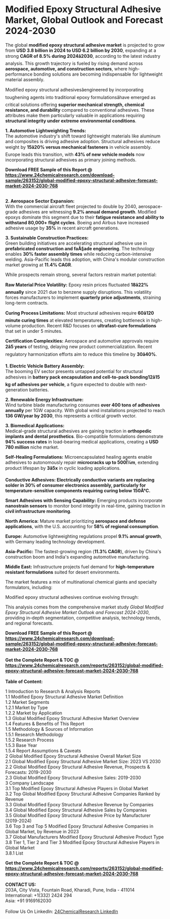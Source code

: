 <h1>Modified Epoxy Structural Adhesive Market, Global Outlook and Forecast 2024-2030</h1><p>The global <strong>modified epoxy structural adhesive market</strong> is projected to grow from <strong>USD 3.8 billion in 2024 to USD 6.2 billion by 2030</strong>, expanding at a strong <strong>CAGR of 8.5% during 2024â2030</strong>, according to the latest industry analysis. This growth trajectory is fueled by rising demand across <strong>aerospace, automotive, and construction sectors</strong>, where high-performance bonding solutions are becoming indispensable for lightweight material assembly.</p><p>Modified epoxy structural adhesivesâengineered by incorporating toughening agents into traditional epoxy formulationsâhave emerged as critical solutions offering <strong>superior mechanical strength, chemical resistance, and durability</strong> compared to conventional adhesives. These attributes make them particularly valuable in applications requiring <strong>structural integrity under extreme environmental conditions</strong>.</p><p><strong>1. Automotive Lightweighting Trends:</strong><br>
The automotive industry's shift toward lightweight materials like aluminum and composites is driving adhesive adoption. Structural adhesives reduce weight by <strong>15â20% versus mechanical fasteners</strong> in vehicle assembly. Europe leads this transition, with <strong>43% of new vehicle models</strong> now incorporating structural adhesives as primary joining methods.</p><div><b>Download FREE Sample of this Report @ 
            <a href="https://www.24chemicalresearch.com/download-sample/263152/global-modified-epoxy-structural-adhesive-forecast-market-2024-2030-768">
            https://www.24chemicalresearch.com/download-sample/263152/global-modified-epoxy-structural-adhesive-forecast-market-2024-2030-768</a></b></div><br><p><strong>2. Aerospace Sector Expansion:</strong><br>
With the commercial aircraft fleet projected to double by 2040, aerospace-grade adhesives are witnessing <strong>9.2% annual demand growth</strong>. Modified epoxys dominate this segment due to their <strong>fatigue resistance and ability to withstand 80,000+ flight cycles</strong>. Boeing and Airbus have increased adhesive usage by <strong>35%</strong> in recent aircraft generations.</p><p><strong>3. Sustainable Construction Practices:</strong><br>
Green building initiatives are accelerating structural adhesive use in <strong>prefabricated construction and faÃ§ade engineering</strong>. The technology enables <strong>30% faster assembly times</strong> while reducing carbon-intensive welding. Asia-Pacific leads this adoption, with China's modular construction market growing at <strong>11.4% CAGR</strong>.</p><p>While prospects remain strong, several factors restrain market potential:</p><p><strong>Raw Material Price Volatility:</strong> Epoxy resin prices fluctuated <strong>18â22% annually</strong> since 2021 due to benzene supply disruptions. This volatility forces manufacturers to implement <strong>quarterly price adjustments</strong>, straining long-term contracts.</p><p><strong>Curing Process Limitations:</strong> Most structural adhesives require <strong>60â120 minute curing times</strong> at elevated temperatures, creating bottleneck in high-volume production. Recent R&amp;D focuses on <strong>ultrafast-cure formulations</strong> that set in under 5 minutes.</p><p><strong>Certification Complexities:</strong> Aerospace and automotive approvals require <strong>2â5 years</strong> of testing, delaying new product commercialization. Recent regulatory harmonization efforts aim to reduce this timeline by <strong>30â40%</strong>.</p><p><strong>1. Electric Vehicle Battery Assembly:</strong><br>
The booming EV sector presents untapped potential for structural adhesives in <strong>battery pack encapsulation and cell-to-pack bonding12â15 kg of adhesives per vehicle</strong>, a figure expected to double with next-generation batteries.</p><p><strong>2. Renewable Energy Infrastructure:</strong><br>
Wind turbine blade manufacturing consumes <strong>over 400 tons of adhesives annually</strong> per 1GW capacity. With global wind installations projected to reach <strong>136 GW/year by 2030</strong>, this represents a critical growth vector.</p><p><strong>3. Biomedical Applications:</strong><br>
Medical-grade structural adhesives are gaining traction in <strong>orthopedic implants and dental prosthetics</strong>. Bio-compatible formulations demonstrate <strong>94% success rates</strong> in load-bearing medical applications, creating a <strong>USD 780 million</strong> niche market.</p><p><strong>Self-Healing Formulations:</strong> Microencapsulated healing agents enable adhesives to autonomously repair <strong>microcracks up to 500Î¼m</strong>, extending product lifespan by <strong>3â5x</strong> in cyclic loading applications.</p><p><strong>Conductive Adhesives:<strong> Electrically conductive variants are replacing solder in <strong>30% of consumer electronics assembly</strong>, particularly for temperature-sensitive components requiring curing below 150Â°C.</strong></strong></p><p><strong>Smart Adhesives with Sensing Capability:</strong> Emerging products incorporate <strong>nanostrain sensors</strong> to monitor bond integrity in real-time, gaining traction in <strong>civil infrastructure monitoring</strong>.</p><p><strong>North America:</strong> Mature market prioritizing <strong>aerospace and defense applications</strong>, with the U.S. accounting for <strong>58% of regional consumption</strong>.</p><p><strong>Europe:</strong> Automotive lightweighting regulations propel <strong>9.1% annual growth</strong>, with Germany leading technology development.</p><p><strong>Asia-Pacific:</strong> The fastest-growing region (<strong>11.3% CAGR</strong>), driven by China's construction boom and India's expanding automotive manufacturing.</p><p><strong>Middle East:</strong> Infrastructure projects fuel demand for <strong>high-temperature resistant formulations</strong> suited for desert environments.</p><p>The market features a mix of multinational chemical giants and specialty formulators, including:</p><p>Modified epoxy structural adhesives continue evolving through:</p><p>This analysis comes from the comprehensive market study <em>Global Modified Epoxy Structural Adhesive Market Outlook and Forecast 2024-2030</em>, providing in-depth segmentation, competitive analysis, technology trends, and regional forecasts.</p><div><b>Download FREE Sample of this Report @ 
            <a href="https://www.24chemicalresearch.com/download-sample/263152/global-modified-epoxy-structural-adhesive-forecast-market-2024-2030-768">
            https://www.24chemicalresearch.com/download-sample/263152/global-modified-epoxy-structural-adhesive-forecast-market-2024-2030-768</a></b></div><br><div><b>Get the Complete Report & TOC @ 
            <a href="https://www.24chemicalresearch.com/reports/263152/global-modified-epoxy-structural-adhesive-forecast-market-2024-2030-768">
            https://www.24chemicalresearch.com/reports/263152/global-modified-epoxy-structural-adhesive-forecast-market-2024-2030-768</a></b></div><br>
            <b>Table of Content:</b><p>1 Introduction to Research & Analysis Reports<br />
    1.1 Modified Epoxy Structural Adhesive Market Definition<br />
    1.2 Market Segments<br />
        1.2.1 Market by Type<br />
        1.2.2 Market by Application<br />
    1.3 Global Modified Epoxy Structural Adhesive Market Overview<br />
    1.4 Features & Benefits of This Report<br />
    1.5 Methodology & Sources of Information<br />
        1.5.1 Research Methodology<br />
        1.5.2 Research Process<br />
        1.5.3 Base Year<br />
        1.5.4 Report Assumptions & Caveats<br />
2 Global Modified Epoxy Structural Adhesive Overall Market Size<br />
    2.1 Global Modified Epoxy Structural Adhesive Market Size: 2023 VS 2030<br />
    2.2 Global Modified Epoxy Structural Adhesive Revenue, Prospects & Forecasts: 2019-2030<br />
    2.3 Global Modified Epoxy Structural Adhesive Sales: 2019-2030<br />
3 Company Landscape<br />
    3.1 Top Modified Epoxy Structural Adhesive Players in Global Market<br />
    3.2 Top Global Modified Epoxy Structural Adhesive Companies Ranked by Revenue<br />
    3.3 Global Modified Epoxy Structural Adhesive Revenue by Companies<br />
    3.4 Global Modified Epoxy Structural Adhesive Sales by Companies<br />
    3.5 Global Modified Epoxy Structural Adhesive Price by Manufacturer (2019-2024)<br />
    3.6 Top 3 and Top 5 Modified Epoxy Structural Adhesive Companies in Global Market, by Revenue in 2023<br />
    3.7 Global Manufacturers Modified Epoxy Structural Adhesive Product Type<br />
    3.8 Tier 1, Tier 2 and Tier 3 Modified Epoxy Structural Adhesive Players in Global Market<br />
        3.8.1 List</p><div><b>Get the Complete Report & TOC @ 
            <a href="https://www.24chemicalresearch.com/reports/263152/global-modified-epoxy-structural-adhesive-forecast-market-2024-2030-768">
            https://www.24chemicalresearch.com/reports/263152/global-modified-epoxy-structural-adhesive-forecast-market-2024-2030-768</a></b></div><br><b>CONTACT US:</b><br>
            203A, City Vista, Fountain Road, Kharadi, Pune, India - 411014<br>
            International: +1(332) 2424 294<br>
            Asia: +91 9169162030 <br><br>
            Follow Us On LinkedIn: <a href="https://www.linkedin.com/company/24chemicalresearch/">24ChemicalResearch LinkedIn</a>